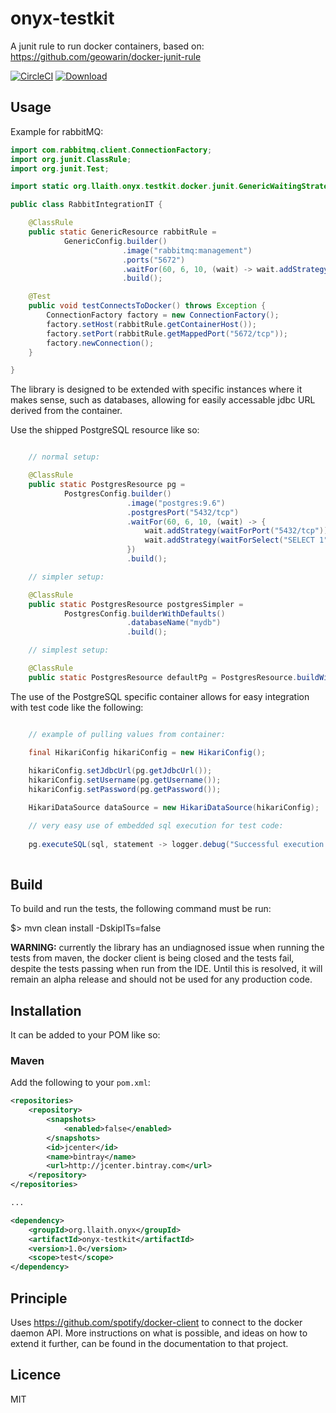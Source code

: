 # onyx-testkit

A junit rule to run docker containers, based on: https://github.com/geowarin/docker-junit-rule

[![CircleCI](https://circleci.com/gh/llaith/onyx-testkit/tree/master.svg?style=svg&circle-token=16fbebf80d0c0cf291f9faa970f3ed92a4664c9f)](https://circleci.com/gh/llaith/onyx-testkit/tree/master)
[![Download](https://api.bintray.com/packages/llaith/onyx/onyx-testkit/images/download.svg) ](https://bintray.com/llaith/onyx/onyx-testkit/_latestVersion)

## Usage

Example for rabbitMQ:

```java
import com.rabbitmq.client.ConnectionFactory;
import org.junit.ClassRule;
import org.junit.Test;

import static org.llaith.onyx.testkit.docker.junit.GenericWaitingStrategies.waitForLog;

public class RabbitIntegrationIT {

    @ClassRule
    public static GenericResource rabbitRule =
            GenericConfig.builder()
                         .image("rabbitmq:management")
                         .ports("5672")
                         .waitFor(60, 6, 10, (wait) -> wait.addStrategy(waitForLog("Server startup complete")))
                         .build();

    @Test
    public void testConnectsToDocker() throws Exception {
        ConnectionFactory factory = new ConnectionFactory();
        factory.setHost(rabbitRule.getContainerHost());
        factory.setPort(rabbitRule.getMappedPort("5672/tcp"));
        factory.newConnection();
    }

}

```

The library is designed to be extended with specific instances where it makes sense, such as databases, allowing for 
easily accessable jdbc URL derived from the container.

Use the shipped PostgreSQL resource like so:

```java

    // normal setup:

    @ClassRule
    public static PostgresResource pg =
            PostgresConfig.builder()
                          .image("postgres:9.6")
                          .postgresPort("5432/tcp")
                          .waitFor(60, 6, 10, (wait) -> {
                              wait.addStrategy(waitForPort("5432/tcp"));
                              wait.addStrategy(waitForSelect("SELECT 1"));
                          })
                          .build();

    // simpler setup:

    @ClassRule
    public static PostgresResource postgresSimpler =
            PostgresConfig.builderWithDefaults()
                          .databaseName("mydb")
                          .build();

    // simplest setup:

    @ClassRule
    public static PostgresResource defaultPg = PostgresResource.buildWithDefaults();

```

The use of the PostgreSQL specific container allows for easy integration with test code like the following:

```java

    // example of pulling values from container:

    final HikariConfig hikariConfig = new HikariConfig();
    
    hikariConfig.setJdbcUrl(pg.getJdbcUrl());
    hikariConfig.setUsername(pg.getUsername());
    hikariConfig.setPassword(pg.getPassword());

    HikariDataSource dataSource = new HikariDataSource(hikariConfig);

    // very easy use of embedded sql execution for test code: 
            
    pg.executeSQL(sql, statement -> logger.debug("Successful execution of sql: " + sql));
            
```

## Build

To build and run the tests, the following command must be run:

$> mvn clean install -DskipITs=false

**WARNING:** currently the library has an undiagnosed issue when running the tests from maven, the docker client
is being closed and the tests fail, despite the tests passing when run from the IDE. Until this is resolved, it will
remain an alpha release and should not be used for any production code.

## Installation

It can be added to your POM like so:

### Maven

Add the following to your `pom.xml`:

```xml
<repositories>
    <repository>
        <snapshots>
            <enabled>false</enabled>
        </snapshots>
        <id>jcenter</id>
        <name>bintray</name>
        <url>http://jcenter.bintray.com</url>
    </repository>
</repositories>

...

<dependency>
    <groupId>org.llaith.onyx</groupId>
    <artifactId>onyx-testkit</artifactId>
    <version>1.0</version>
    <scope>test</scope>
</dependency>
```

## Principle

Uses https://github.com/spotify/docker-client to connect to the docker daemon API. More instructions on what is possible,
and ideas on how to extend it further, can be found in the documentation to that project.

## Licence

MIT
